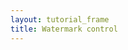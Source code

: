 ```yaml
---
layout: tutorial_frame
title: Watermark control
---
```

<script type="module">
	import {Map, TileLayer, Control, DomUtil} from 'leaflet';

	const map = new Map('map', {
		center: [40, 0],
		zoom: 1
	});

	const osm = new TileLayer('https://tile.openstreetmap.org/{z}/{x}/{y}.png', {
		maxZoom: 19,
		attribution: '&copy; <a href="http://www.openstreetmap.org/copyright">OpenStreetMap</a>'
	}).addTo(map);

	Control.Watermark = Control.extend({
		onAdd(map) {
			const img = DomUtil.create('img');

			img.src = '../../docs/images/logo.png';
			img.style.width = '200px';

			return img;
		},

		onRemove(map) {
			// Nothing to do here
		}
	});
	
	const watermarkControl = new Control.Watermark({position: 'bottomleft'}).addTo(map);
</script>
